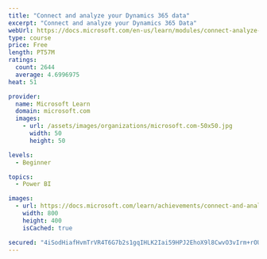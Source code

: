 ```yaml
---
title: "Connect and analyze your Dynamics 365 data​"
excerpt: "Connect and analyze your Dynamics 365 Data​"
webUrl: https://docs.microsoft.com/en-us/learn/modules/connect-analyze-dynamics-365-data/
type: course
price: Free
length: PT57M
ratings:
  count: 2644
  average: 4.6996975
heat: 51

provider:
  name: Microsoft Learn
  domain: microsoft.com
  images:
    - url: /assets/images/organizations/microsoft.com-50x50.jpg
      width: 50
      height: 50

levels:
  - Beginner

topics:
  - Power BI

images:
  - url: https://docs.microsoft.com/learn/achievements/connect-and-analyze-your-microsoft-dynamics-365-data-social.png
    width: 800
    height: 400
    isCached: true

secured: "4iSodHiafHvmTrVR4T6G7b2s1gqIHLK2Iai59HPJ2EhoX9l8CwvO3vIrm+rOUMGLJLBt0u+dST+uzFLR3ndhA7Kf4hpDT5kJwFc0rBYbdtP8aGoKkvXYW1Zp8e+VtgkH8WevWpMKSKLcM6PkcRE3ONCFyzucPyus4CbiXhr9rABV3K3aXmL0+J25vBS/x0g0L2ZFtI9+yb7VmDTAcLMTJjypT/F05RYEGvFP7zcFOdCsB56AS1SKFY5CLzH9JqFPUKQhK69Qgi5vxkFfgltusEXV1uISbabXG5ZlDC+nK5uRBegf0qIm1lArxY24HSBSvN2XfUalFouY6xaQUyEVabkJ6IfLw0CxcebephOKOt3/Sd0lnxo98ofE8ViT2K2cUlEgoM2pOR0GqnX/Xmktq0cj+Y7viScQUQnD+MDyC3s=;xgPd8YYk6sJLRsBb5ecmOQ=="
---
```


